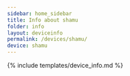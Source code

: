```yaml
---
sidebar: home_sidebar
title: Info about shamu
folder: info
layout: deviceinfo
permalink: /devices/shamu/
device: shamu
---
```

{% include templates/device_info.md %}

